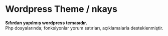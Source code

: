 # Wordpress Theme / nkays

**Sıfırdan yapılmış wordpress temasıdır.** <br>
Php dosyalarında; fonksiyonlar yorum satırları, açıklamalarla desteklenmiştir.




